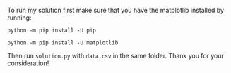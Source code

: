 To run my solution first make sure that you have the matplotlib installed by running:

`python -m pip install -U pip`

`python -m pip install -U matplotlib`

Then run `solution.py` with `data.csv` in the same folder. Thank you for your consideration!

